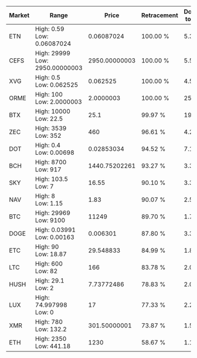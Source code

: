 | Market | Range | Price| Retracement | Doubles to 50% |
| --- | --- | --- | --- | --- |
| ETN | High: 0.59<br />Low: 0.06087024 | 0.06087024 | 100.00 % | 5.35 |
| CEFS | High: 29999<br />Low: 2950.00000003 | 2950.00000003 | 100.00 % | 5.58 |
| XVG | High: 0.5<br />Low: 0.062525 | 0.062525 | 100.00 % | 4.50 |
| ORME | High: 100<br />Low: 2.0000003 | 2.0000003 | 100.00 % | 25.50 |
| BTX | High: 10000<br />Low: 22.5 | 25.1 | 99.97 % | 199.65 |
| ZEC | High: 3539<br />Low: 352 | 460 | 96.61 % | 4.23 |
| DOT | High: 0.4<br />Low: 0.00698 | 0.02853034 | 94.52 % | 7.13 |
| BCH | High: 8700<br />Low: 917 | 1440.75202261 | 93.27 % | 3.34 |
| SKY | High: 103.5<br />Low: 7 | 16.55 | 90.10 % | 3.34 |
| NAV | High: 8<br />Low: 1.15 | 1.83 | 90.07 % | 2.50 |
| BTC | High: 29969<br />Low: 9100 | 11249 | 89.70 % | 1.74 |
| DOGE | High: 0.03991<br />Low: 0.00163 | 0.006301 | 87.80 % | 3.30 |
| ETC | High: 90<br />Low: 18.87 | 29.548833 | 84.99 % | 1.84 |
| LTC | High: 600<br />Low: 82 | 166 | 83.78 % | 2.05 |
| HUSH | High: 29.1<br />Low: 2 | 7.73772486 | 78.83 % | 2.01 |
| LUX | High: 74.997998<br />Low: 0 | 17 | 77.33 % | 2.21 |
| XMR | High: 780<br />Low: 132.2 | 301.50000001 | 73.87 % | 1.51 |
| ETH | High: 2350<br />Low: 441.18 | 1230 | 58.67 % | 1.13 |
